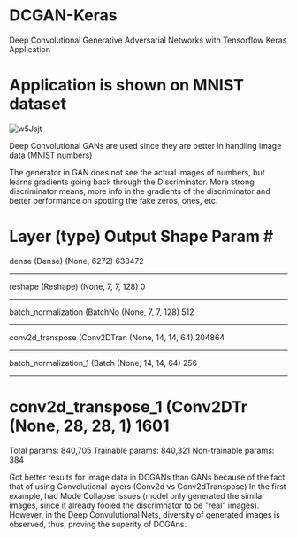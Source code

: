 # DCGAN-Keras
Deep Convolutional Generative Adversarial Networks with Tensorflow Keras Application

# Application is shown on MNIST dataset

![w5Jsjt](https://user-images.githubusercontent.com/57037068/85211059-877e9280-b356-11ea-8d51-eb9ee530cd5c.gif)

Deep Convolutional GANs are used since they are better in handling image data (MNIST numbers)

The generator in GAN does not see the actual images of numbers, but learns gradients going back through the Discriminator. 
More strong discriminator means, more info in the gradients of the discriminator and better performance on spotting the fake zeros, ones, etc.

Layer (type)                 Output Shape              Param #   
=================================================================
dense (Dense)                (None, 6272)              633472    
_________________________________________________________________
reshape (Reshape)            (None, 7, 7, 128)         0         
_________________________________________________________________
batch_normalization (BatchNo (None, 7, 7, 128)         512       
_________________________________________________________________
conv2d_transpose (Conv2DTran (None, 14, 14, 64)        204864    
_________________________________________________________________
batch_normalization_1 (Batch (None, 14, 14, 64)        256       
_________________________________________________________________
conv2d_transpose_1 (Conv2DTr (None, 28, 28, 1)         1601      
=================================================================
Total params: 840,705
Trainable params: 840,321
Non-trainable params: 384


Got better results for image data in DCGANs than GANs because of the fact that of using Convolutional layers (Conv2d vs Conv2dTranspose)
In the first example, had Mode Collapse issues (model only generated the similar images, since it already fooled the discrimnator to be "real" images). However, in the Deep Convulutional Nets, diversity of generated images is observed, thus, proving the superity of DCGAns.


